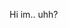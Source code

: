 Hi im.. uhh?

<!---
ILYutori/ILYutori is a ✨ special ✨ repository because its `README.md` (this file) appears on your GitHub profile.
You can click the Preview link to take a look at your changes.
--->
